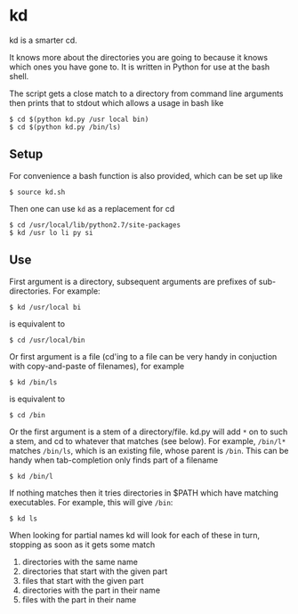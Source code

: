 kd
==

kd is a smarter cd.

It knows more about the directories you are going to because it knows which ones you have gone to. It is written in Python for use at the bash shell.

The script gets a close match to a directory from command line arguments then prints that to stdout which allows a usage in bash like

    $ cd $(python kd.py /usr local bin)
    $ cd $(python kd.py /bin/ls)

Setup
-----

For convenience a bash function is also provided, which can be set up like

    $ source kd.sh

Then one can use `kd` as a replacement for cd

    $ cd /usr/local/lib/python2.7/site-packages
    $ kd /usr lo li py si

Use
---

First argument is a directory, subsequent arguments are prefixes of sub-directories. For example:

    $ kd /usr/local bi

is equivalent to

    $ cd /usr/local/bin

Or first argument is a file (cd'ing to a file can be very handy in conjuction with copy-and-paste of filenames), for example

    $ kd /bin/ls
    
is equivalent to

	$ cd /bin

Or the first argument is a stem of a directory/file. kd.py will add `*` on to such a stem, and cd to whatever that matches (see below). For example, `/bin/l*` matches `/bin/ls`, which is an existing file, whose parent is `/bin`. This can be handy when tab-completion only finds part of a filename

    $ kd /bin/l

If nothing matches then it tries directories in $PATH which have matching executables. For example, this will give `/bin`:

    $ kd ls

When looking for partial names kd will look for each of these in turn, stopping as soon as it gets some match

1. directories with the same name
2. directories that start with the given part
3. files that start with the given part
4. directories with the part in their name
4. files with the part in their name
